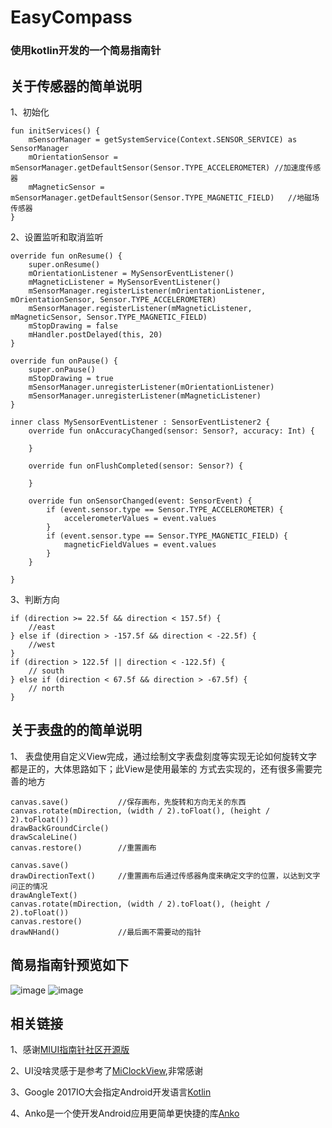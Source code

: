 # EasyCompass
### 使用kotlin开发的一个简易指南针

## 关于传感器的简单说明

1、初始化
```
fun initServices() {
    mSensorManager = getSystemService(Context.SENSOR_SERVICE) as SensorManager
    mOrientationSensor = mSensorManager.getDefaultSensor(Sensor.TYPE_ACCELEROMETER) //加速度传感器
    mMagneticSensor = mSensorManager.getDefaultSensor(Sensor.TYPE_MAGNETIC_FIELD)   //地磁场传感器
}
```
2、设置监听和取消监听
```
override fun onResume() {
    super.onResume()
    mOrientationListener = MySensorEventListener()
    mMagneticListener = MySensorEventListener()
    mSensorManager.registerListener(mOrientationListener, mOrientationSensor, Sensor.TYPE_ACCELEROMETER)
    mSensorManager.registerListener(mMagneticListener, mMagneticSensor, Sensor.TYPE_MAGNETIC_FIELD)
    mStopDrawing = false
    mHandler.postDelayed(this, 20)
}

override fun onPause() {
    super.onPause()
    mStopDrawing = true
    mSensorManager.unregisterListener(mOrientationListener)
    mSensorManager.unregisterListener(mMagneticListener)
}

inner class MySensorEventListener : SensorEventListener2 {
    override fun onAccuracyChanged(sensor: Sensor?, accuracy: Int) {

    }

    override fun onFlushCompleted(sensor: Sensor?) {

    }

    override fun onSensorChanged(event: SensorEvent) {
        if (event.sensor.type == Sensor.TYPE_ACCELEROMETER) {
            accelerometerValues = event.values
        }
        if (event.sensor.type == Sensor.TYPE_MAGNETIC_FIELD) {
            magneticFieldValues = event.values
        }
    }

}
```
3、判断方向
```
if (direction >= 22.5f && direction < 157.5f) {
    //east
} else if (direction > -157.5f && direction < -22.5f) {
    //west
}
if (direction > 122.5f || direction < -122.5f) {
    // south
} else if (direction < 67.5f && direction > -67.5f) {
    // north
}
```
## 关于表盘的的简单说明

1、 表盘使用自定义View完成，通过绘制文字表盘刻度等实现无论如何旋转文字都是正的，大体思路如下；此View是使用最笨的
方式去实现的，还有很多需要完善的地方
```
canvas.save()           //保存画布，先旋转和方向无关的东西
canvas.rotate(mDirection, (width / 2).toFloat(), (height / 2).toFloat())
drawBackGroundCircle()
drawScaleLine()
canvas.restore()        //重置画布

canvas.save()
drawDirectionText()     //重置画布后通过传感器角度来确定文字的位置，以达到文字问正的情况
drawAngleText()
canvas.rotate(mDirection, (width / 2).toFloat(), (height / 2).toFloat())
canvas.restore()
drawNHand()             //最后画不需要动的指针
```

## 简易指南针预览如下

![image](https://github.com/leiyun1993/EasyCompass/raw/master/screenshot/1.jpg)
![image](https://github.com/leiyun1993/EasyCompass/raw/master/screenshot/2.jpg)

## 相关链接

1、感谢[MIUI指南针社区开源版](https://github.com/MiCode/Compass)

2、UI没啥灵感于是参考了[MiClockView](https://github.com/MonkeyMushroom/MiClockView),非常感谢

3、Google 2017IO大会指定Android开发语言[Kotlin](https://github.com/JetBrains/kotlin)

4、Anko是一个使开发Android应用更简单更快捷的库[Anko](https://github.com/Kotlin/anko)